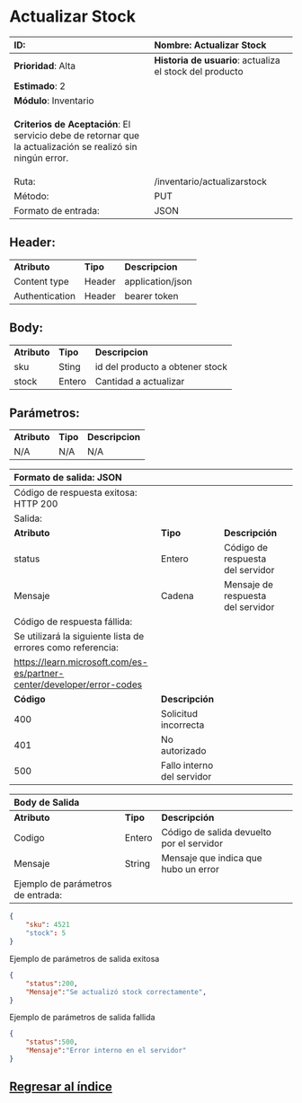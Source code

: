 # Actualizar Stock

| **ID**:                                                                                                        | **Nombre**: Actualizar Stock                              |
|:-------------------------------------------------------------------------------------------------------------- |:--------------------------------------------------------- |
| **Prioridad**: Alta                                                                                            | **Historia de usuario**:  actualiza el stock del producto |
| **Estimado**: 2                                                                                                |                                                           |
| **Módulo**: Inventario                                                                                         |                                                           |
| <p>**Criterios de Aceptación**: El servicio debe de retornar que la actualización se realizó sin ningún error. |                                                           |
| Ruta:                                                                                                          | /inventario/actualizarstock                               |
| Método:                                                                                                        | PUT                                                       |
| Formato de entrada:                                                                                            | JSON                                                      |

## Header:

<table>
     <tr><td> <b> Atributo </b></td> <td> <b> Tipo </b></td> <td> <b>Descripcion</b> </td> </tr>
     <tr> <td>Content type</td> <td>Header</td> <td>application/json</td>
     </tr>   
     <tr> <td>Authentication</td> <td>Header</td> <td> bearer token </td>
     </tr>    
</table>

## Body:

<table>
     <tr><td> <b> Atributo </b></td> <td> <b> Tipo </b></td> <td> <b>Descripcion</b> </td> </tr>
     <tr> <td>sku</td> <td>Sting</td> <td>id del producto a obtener stock</td>
     </tr>   
     <tr> <td>stock</td> <td>Entero</td> <td> Cantidad a actualizar </td>
     </tr>

</table>

## Parámetros:

<table>
     <tr><td> <b> Atributo </b></td> <td> <b> Tipo </b></td> <td> <b>Descripcion</b> </td> </tr>
     <tr> <td> N/A </td> <td>N/A</td> <td>N/A</td>
     </tr>    
</table>

| Formato de salida: JSON                                                  |                            |                                   |     |
|:------------------------------------------------------------------------ |:-------------------------- |:--------------------------------- |:--- |
| Código de respuesta exitosa: HTTP 200                                    |                            |                                   |     |
| Salida:                                                                  |                            |                                   |     |
| **Atributo**                                                             | **Tipo**                   | **Descripción**                   |     |
| status                                                                   | Entero                     | Código de respuesta del servidor  |     |
| Mensaje                                                                  | Cadena                     | Mensaje de respuesta del servidor |     |
| Código de respuesta fállida:                                             |                            |                                   |     |
| Se utilizará la siguiente lista de errores como referencia:              |                            |                                   |     |
| <https://learn.microsoft.com/es-es/partner-center/developer/error-codes> |                            |                                   |     |
| **Código**                                                               | **Descripción**            |                                   |     |
| 400                                                                      | Solicitud incorrecta       |                                   |     |
| 401                                                                      | No autorizado              |                                   |     |
| 500                                                                      | Fallo interno del servidor |                                   |     |

| Body de Salida                    |          |                                           |     |
|:--------------------------------- |:-------- |:----------------------------------------- |:--- |
| **Atributo**                      | **Tipo** | **Descripción**                           |     |
| Codigo                            | Entero   | Código de salida devuelto por el servidor |     |
| Mensaje                           | String   | Mensaje que indica que hubo un error      |     |
| Ejemplo de parámetros de entrada: |          |                                           |     |

```json
{
    "sku": 4521
    "stock": 5
}
```

Ejemplo de parámetros de salida exitosa

```json
{
    "status":200,
    "Mensaje":"Se actualizó stock correctamente",
}
```

Ejemplo de parámetros de salida fallida

```json
{
    "status":500,
    "Mensaje":"Error interno en el servidor"
}
```

## [Regresar al índice](../servicio_inventario.md)